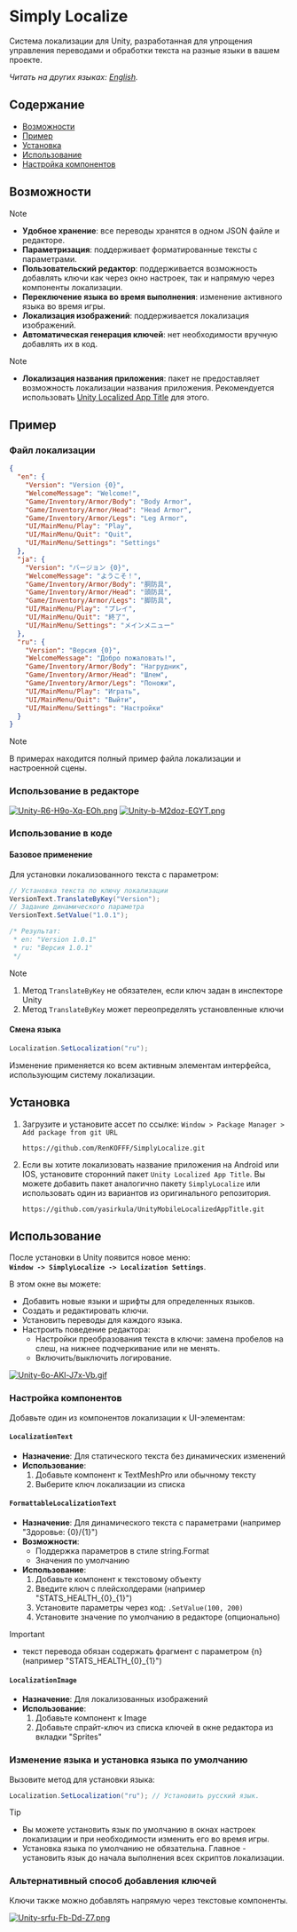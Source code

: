 ﻿# Simply Localize

Система локализации для Unity, разработанная для упрощения управления переводами и обработки текста на разные языки в вашем проекте.

*Читать на других языках: [English](README.md).*

## Содержание

* [Возможности](#Возможности)
* [Пример](#Пример)
* [Установка](#Установка)
* [Использование](#Использование)
* [Настройка компонентов](#настройка-компонентов)

## Возможности

> [!NOTE]
> - **Удобное хранение**: все переводы хранятся в одном JSON файле и редакторе.
> - **Параметризация**: поддерживает форматированные тексты с параметрами.
> - **Пользовательский редактор**: поддерживается возможность добавлять ключи как через окно настроек, так и напрямую через компоненты локализации.
> - **Переключение языка во время выполнения**: изменение активного языка во время игры.
> - **Локализация изображений**: поддерживается локализация изображений.
> - **Автоматическая генерация ключей**: нет необходимости вручную добавлять их в код.

> [!NOTE]
> - **Локализация названия приложения**: пакет не предоставляет возможность локализации названия приложения. Рекомендуется использовать [Unity Localized App Title](https://github.com/yasirkula/UnityMobileLocalizedAppTitle.git) для этого.

## Пример
### Файл локализации

```json
{
  "en": {
    "Version": "Version {0}",
    "WelcomeMessage": "Welcome!",
    "Game/Inventory/Armor/Body": "Body Armor",
    "Game/Inventory/Armor/Head": "Head Armor",
    "Game/Inventory/Armor/Legs": "Leg Armor",
    "UI/MainMenu/Play": "Play",
    "UI/MainMenu/Quit": "Quit",
    "UI/MainMenu/Settings": "Settings"
  },
  "ja": {
    "Version": "バージョン {0}",
    "WelcomeMessage": "ようこそ！",
    "Game/Inventory/Armor/Body": "胴防具",
    "Game/Inventory/Armor/Head": "頭防具",
    "Game/Inventory/Armor/Legs": "脚防具",
    "UI/MainMenu/Play": "プレイ",
    "UI/MainMenu/Quit": "終了",
    "UI/MainMenu/Settings": "メインメニュー"
  },
  "ru": {
    "Version": "Версия {0}",
    "WelcomeMessage": "Добро пожаловать!",
    "Game/Inventory/Armor/Body": "Нагрудник",
    "Game/Inventory/Armor/Head": "Шлем",
    "Game/Inventory/Armor/Legs": "Поножи",
    "UI/MainMenu/Play": "Играть",
    "UI/MainMenu/Quit": "Выйти",
    "UI/MainMenu/Settings": "Настройки"
  }
}
```

> [!NOTE]
> В примерах находится полный пример файла локализации и настроенной сцены.


### Использование в редакторе

[![Unity-R6-H9o-Xq-EOh.png](https://i.postimg.cc/Z58xgj37/Unity-R6-H9o-Xq-EOh.png)](https://postimg.cc/rDp4R1fx)
[![Unity-b-M2doz-EGYT.png](https://i.postimg.cc/25C7fv7z/Unity-b-M2doz-EGYT.png)](https://postimg.cc/HrPywrNK)

### Использование в коде

#### Базовое применение
Для установки локализованного текста с параметром:

```csharp
// Установка текста по ключу локализации
VersionText.TranslateByKey("Version");
// Задание динамического параметра
VersionText.SetValue("1.0.1");

/* Результат:
 * en: "Version 1.0.1"
 * ru: "Версия 1.0.1"
 */
```

> [!NOTE]
> 1. Метод `TranslateByKey` не обязателен, если ключ задан в инспекторе Unity
> 2. Метод `TranslateByKey` может переопределять установленные ключи

#### Смена языка
```csharp
Localization.SetLocalization("ru");
```
Изменение применяется ко всем активным элементам интерфейса, использующим систему локализации.

## Установка

1. Загрузите и установите ассет по ссылке: `Window > Package Manager > Add package from git URL`
    ```
    https://github.com/RenKOFFF/SimplyLocalize.git
    ```
   
2. Если вы хотите локализовать название приложения на Android или IOS, установите сторонний пакет `Unity Localized App Title`. Вы можете добавить пакет аналогично пакету `SimplyLocalize` или использовать один из вариантов из оригинального репозитория.
    ```
    https://github.com/yasirkula/UnityMobileLocalizedAppTitle.git
    ```

## Использование

После установки в Unity появится новое меню:\
**`Window -> SimplyLocalize -> Localization Settings`**.

В этом окне вы можете:

- Добавить новые языки и шрифты для определенных языков.
- Создать и редактировать ключи.
- Установить переводы для каждого языка.
- Настроить поведение редактора:
  - Настройки преобразования текста в ключи: замена пробелов на слеш, на нижнее подчеркивание или не менять.
  - Включить/выключить логирование.

[![Unity-6o-AKl-J7x-Vb.gif](https://i.postimg.cc/2Sk7shwC/Unity-6o-AKl-J7x-Vb.gif)](https://postimg.cc/D8NGsWHN)

### Настройка компонентов

Добавьте один из компонентов локализации к UI-элементам:

#### **`LocalizationText`**
- **Назначение**: Для статического текста без динамических изменений
- **Использование**:
    1. Добавьте компонент к TextMeshPro или обычному тексту
    2. Выберите ключ локализации из списка

#### **`FormattableLocalizationText`**
- **Назначение**: Для динамического текста с параметрами (например "Здоровье: {0}/{1}")
- **Возможности**:
    - Поддержка параметров в стиле string.Format
    - Значения по умолчанию
- **Использование**:
    1. Добавьте компонент к текстовому объекту
    2. Введите ключ с плейсхолдерами (например "STATS_HEALTH_{0}_{1}")
    3. Установите параметры через код: `.SetValue(100, 200)`
    4. Установите значение по умолчанию в редакторе (опционально)

> [!IMPORTANT]
> - текст перевода обязан содержать фрагмент с параметром {n} (например "STATS_HEALTH_{0}_{1}")

#### **`LocalizationImage`**
- **Назначение**: Для локализованных изображений
- **Использование**:
    1. Добавьте компонент к Image
    2. Добавьте спрайт-ключ из списка ключей в окне редактора из вкладки "Sprites"

### Изменение языка и установка языка по умолчанию

Вызовите метод для установки языка:

```csharp
Localization.SetLocalization("ru"); // Установить русский язык.
```

> [!TIP]
> - Вы можете установить язык по умолчанию в окнах настроек локализации и при необходимости изменить его во время игры.
> - Установка языка по умолчанию не обязательна. Главное - установить язык до начала выполнения всех скриптов локализации.

### Альтернативный способ добавления ключей

Ключи также можно добавлять напрямую через текстовые компоненты. 

[![Unity-srfu-Fb-Dd-Z7.png](https://i.postimg.cc/bvQ6tDMf/Unity-srfu-Fb-Dd-Z7.png)](https://postimg.cc/7CZMv6wK)